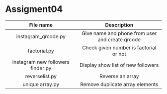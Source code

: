 # Assigment04

|  File name    | Description   |
| :-----------: | :-----------: |
| instagram_qrcode.py | Give name and phone from user and create qrcode  |
| factorial.py  | Check given number is factorial or not |
| instagram new followers finder.py | Display show list of new followers |
| reverselist.py | Reverse an array |
| unique array.py | Remove duplicate array elements |